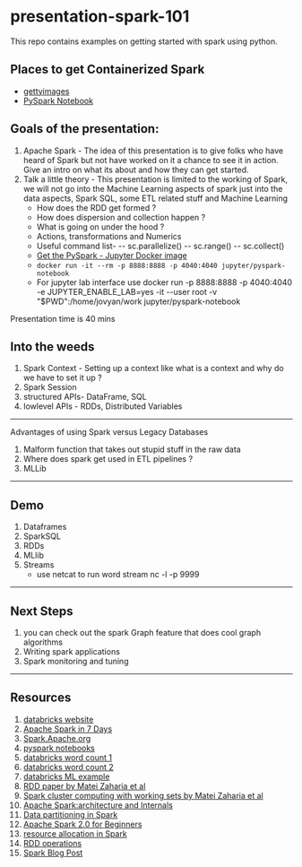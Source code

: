 # presentation-spark-101
This repo contains examples on getting started with spark using python.

## Places to get Containerized Spark
* [gettyimages](https://github.com/gettyimages/docker-spark)
* [PySpark Notebook](https://github.com/jupyter/docker-stacks/tree/master/pyspark-notebook)

## Goals of the presentation:
1. Apache Spark - The idea of this presentation is to give folks who have heard of Spark but not have worked on it a chance to see it in action. Give an intro on what its about and how they can get started.
2. Talk a little theory - This presentation is limited to the working of Spark, we will not go into the Machine Learning aspects of spark just into the data aspects, Spark SQL, some ETL related stuff and Machine Learning
    * How does the RDD get formed ?
    * How does dispersion and collection happen ?
    * What is going on under the hood ?
    * Actions, transformations and Numerics
    * Useful command list- 
                    -- sc.parallelize()
                    -- sc.range()
                    -- sc.collect() 
    * [Get the PySpark - Jupyter Docker image](https://hub.docker.com/r/jupyter/pyspark-notebook)
    * `docker run -it --rm -p 8888:8888 -p 4040:4040 jupyter/pyspark-notebook`
    * For jupyter lab interface use docker run -p 8888:8888 -p 4040:4040 -e JUPYTER_ENABLE_LAB=yes -it --user root -v "$PWD":/home/jovyan/work jupyter/pyspark-notebook

Presentation time is 40 mins

## Into the weeds
1) Spark Context - Setting up a context like what is a context and why do we have to set it up ?
2) Spark Session
3) structured APIs- DataFrame, SQL
4) lowlevel APIs - RDDs, Distributed Variables

-----
Advantages of using Spark versus Legacy Databases
1) Malform function that takes out stupid stuff in the raw data
2) Where does spark get used in ETL pipelines ?
3) MLLib
-----
## Demo
1) Dataframes
2) SparkSQL
3) RDDs
4) MLlib
5) Streams 
   * use netcat to run word stream nc -l -p 9999
----
## Next Steps
1) you can check out the spark Graph feature that does cool graph algorithms
2) Writing spark applications 
3) Spark monitoring and tuning
-----
## Resources
1) [databricks website](https://docs.databricks.com/)
2) [Apache Spark in 7 Days](https://www.oreilly.com/library/view/apache-spark-in/9781789809145/)
3) [Spark.Apache.org](https://spark.apache.org/docs/latest/index.html)
4) [pyspark notebooks](https://github.com/jadianes/spark-py-notebooks)
5) [databricks word count 1](https://databricks-prod-cloudfront.cloud.databricks.com/public/4027ec902e239c93eaaa8714f173bcfc/2799933550853697/1880776780418274/2202577924924539/latest.html)
6) [databricks word count 2](https://databricks-prod-cloudfront.cloud.databricks.com/public/4027ec902e239c93eaaa8714f173bcfc/3328674740105987/4033840715400609/6441317451288404/latest.html)
7) [databricks ML example](https://databricks-prod-cloudfront.cloud.databricks.com/public/4027ec902e239c93eaaa8714f173bcfc/8599738367597028/68280419113053/3601578643761083/latest.html)
8) [RDD paper by Matei Zaharia et al](https://www.usenix.org/system/files/conference/nsdi12/nsdi12-final138.pdf)
9) [Spark cluster computing with working sets by Matei Zaharia et al](https://www.usenix.org/legacy/event/hotcloud10/tech/full_papers/Zaharia.pdf)
10) [Apache Spark:architecture and Internals](http://datastrophic.io/core-concepts-architecture-and-internals-of-apache-spark/)
11) [Data partitioning in Spark](https://www.dezyre.com/article/how-data-partitioning-in-spark-helps-achieve-more-parallelism/297)
12) [Apache Spark 2.0 for Beginners](https://www.oreilly.com/library/view/apache-spark-2/9781785885006/)
13) [resource allocation in Spark](http://site.clairvoyantsoft.com/understanding-resource-allocation-configurations-spark-application/)
14) [RDD operations](https://trongkhoanguyen.com/spark/understand-rdd-operations-transformations-and-actions/)
15) [Spark Blog Post](https://medium.com/@amit3jim6/what-is-spark-a343b075ad7b)
